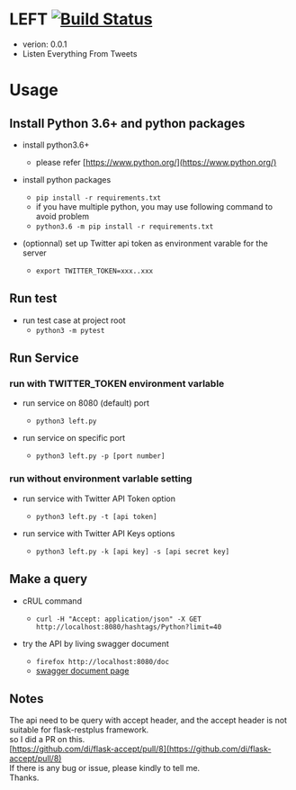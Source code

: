 # LEFT [![Build Status](https://travis-ci.org/yanganto/LEFT.svg?branch=master)](https://travis-ci.org/yanganto/LEFT)
- verion: 0.0.1
- Listen Everything From Tweets

# Usage
## Install Python 3.6+ and python packages

- install python3.6+
  - please refer [https://www.python.org/](https://www.python.org/)

- install python packages 
  - `pip install -r requirements.txt`
  - if you have multiple python, you may use following command to avoid problem
  - `python3.6 -m pip install -r requirements.txt`

- (optionnal) set up Twitter api token as environment varable for the server
  - `export TWITTER_TOKEN=xxx..xxx`

## Run test
  - run test case at project root
    - `python3 -m pytest`


## Run Service
### run with TWITTER\_TOKEN environment varlable
- run service on 8080 (default) port
  - `python3 left.py`

- run service on specific port
  - `python3 left.py -p [port number]`

### run without environment varlable setting
- run service with Twitter API Token option
  - `python3 left.py -t [api token]`

- run service with Twitter API Keys options
  - `python3 left.py -k [api key] -s [api secret key]`


## Make a query

- cRUL command
  - `curl -H "Accept: application/json" -X GET http://localhost:8080/hashtags/Python?limit=40`

- try the API by living swagger document
  - `firefox http://localhost:8080/doc`
  - [swagger document page](/doc)


## Notes

The api need to be query with accept header, 
and the accept header is not suitable for flask-restplus framework.  
so I did a PR on this.  
[https://github.com/di/flask-accept/pull/8](https://github.com/di/flask-accept/pull/8)  
If there is any bug or issue, please kindly to tell me.  
Thanks.  

